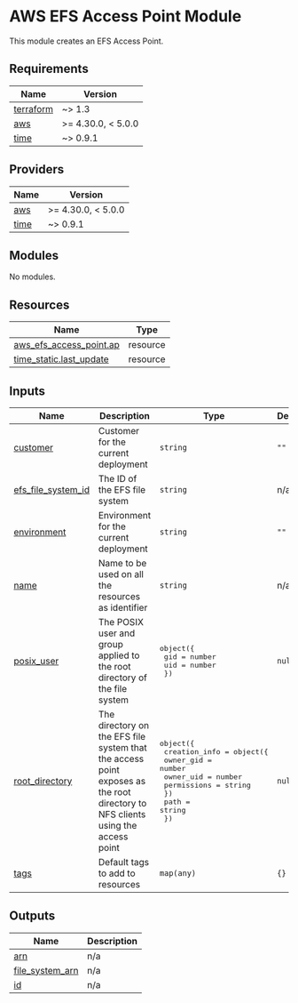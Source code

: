 # AWS EFS Access Point Module

This module creates an EFS Access Point.
<!-- BEGINNING OF PRE-COMMIT-TERRAFORM DOCS HOOK -->
## Requirements

| Name | Version |
|------|---------|
| <a name="requirement_terraform"></a> [terraform](#requirement\_terraform) | ~> 1.3 |
| <a name="requirement_aws"></a> [aws](#requirement\_aws) | >= 4.30.0, < 5.0.0 |
| <a name="requirement_time"></a> [time](#requirement\_time) | ~> 0.9.1 |

## Providers

| Name | Version |
|------|---------|
| <a name="provider_aws"></a> [aws](#provider\_aws) | >= 4.30.0, < 5.0.0 |
| <a name="provider_time"></a> [time](#provider\_time) | ~> 0.9.1 |

## Modules

No modules.

## Resources

| Name | Type |
|------|------|
| [aws_efs_access_point.ap](https://registry.terraform.io/providers/hashicorp/aws/latest/docs/resources/efs_access_point) | resource |
| [time_static.last_update](https://registry.terraform.io/providers/hashicorp/time/latest/docs/resources/static) | resource |

## Inputs

| Name | Description | Type | Default | Required |
|------|-------------|------|---------|:--------:|
| <a name="input_customer"></a> [customer](#input\_customer) | Customer for the current deployment | `string` | `""` | no |
| <a name="input_efs_file_system_id"></a> [efs\_file\_system\_id](#input\_efs\_file\_system\_id) | The ID of the EFS file system | `string` | n/a | yes |
| <a name="input_environment"></a> [environment](#input\_environment) | Environment for the current deployment | `string` | `""` | no |
| <a name="input_name"></a> [name](#input\_name) | Name to be used on all the resources as identifier | `string` | n/a | yes |
| <a name="input_posix_user"></a> [posix\_user](#input\_posix\_user) | The POSIX user and group applied to the root directory of the file system | <pre>object({<br>    gid = number<br>    uid = number<br>  })</pre> | `null` | no |
| <a name="input_root_directory"></a> [root\_directory](#input\_root\_directory) | The directory on the EFS file system that the access point exposes as the root directory to NFS clients using the access point | <pre>object({<br>    creation_info = object({<br>      owner_gid   = number<br>      owner_uid   = number<br>      permissions = string<br>    })<br>    path = string<br>  })</pre> | `null` | no |
| <a name="input_tags"></a> [tags](#input\_tags) | Default tags to add to resources | `map(any)` | `{}` | no |

## Outputs

| Name | Description |
|------|-------------|
| <a name="output_arn"></a> [arn](#output\_arn) | n/a |
| <a name="output_file_system_arn"></a> [file\_system\_arn](#output\_file\_system\_arn) | n/a |
| <a name="output_id"></a> [id](#output\_id) | n/a |
<!-- END OF PRE-COMMIT-TERRAFORM DOCS HOOK -->
